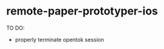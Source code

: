remote-paper-prototyper-ios
===========================

TO DO:
* properly terminate opentok session
